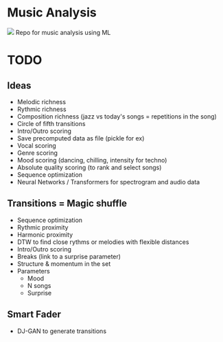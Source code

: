 # Music Analysis
![](http://www.jazzradio.fr/media/news/thumb/870x489_miles-davis-quintet1.jpg)
Repo for music analysis using ML



# TODO
## Ideas
- Melodic richness
- Rythmic richness
- Composition richness (jazz vs today's songs = repetitions in the song)
- Circle of fifth transitions
- Intro/Outro scoring
- Save precomputed data as file (pickle for ex)
- Vocal scoring
- Genre scoring
- Mood scoring (dancing, chilling, intensity for techno)
- Absolute quality scoring (to rank and select songs)
- Sequence optimization
- Neural Networks / Transformers for spectrogram and audio data

## Transitions = Magic shuffle
- Sequence optimization
- Rythmic proximity
- Harmonic proximity
- DTW to find close rythms or melodies with flexible distances
- Intro/Outro scoring
- Breaks (link to a surprise parameter)
- Structure & momentum in the set
- Parameters
  - Mood
  - N songs
  - Surprise


## Smart Fader
- DJ-GAN to generate transitions 
